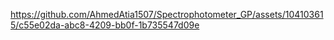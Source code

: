 

https://github.com/AhmedAtia1507/Spectrophotometer_GP/assets/104103615/c55e02da-abc8-4209-bb0f-1b735547d09e


